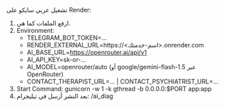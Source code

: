 تشغيل عربي سايكو على Render:

1) ارفع الملفات كما هي.
2) Environment:
   - TELEGRAM_BOT_TOKEN=...
   - RENDER_EXTERNAL_URL=https://<اسم-خدمتك>.onrender.com
   - AI_BASE_URL=https://openrouter.ai/api/v1
   - AI_API_KEY=sk-or-...
   - AI_MODEL=openrouter/auto (أو google/gemini-flash-1.5 عبر OpenRouter)
   - CONTACT_THERAPIST_URL=... | CONTACT_PSYCHIATRIST_URL=...
3) Start Command:
   gunicorn -w 1 -k gthread -b 0.0.0.0:$PORT app:app
4) بعد النشر أرسل في تيليجرام: /ai_diag
